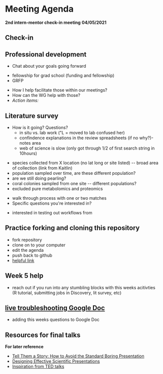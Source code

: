 # Meeting Agenda 
**2nd intern-mentor check-in meeting**
**04/05/2021**

## Check-in

## Professional development
* Chat about your goals going forward
- fellowship for grad school (funding and fellowship)
- GRFP 
* How I help facilitate those within our meetings?
* How can the WG help with those?
* *Action items:*

## Literature survey
* How is it going? Questions?
	- in situ vs. lab work ("L = moved to lab confused her)
	- confindence explanations in the review spreadsheets (if no why?)- notes area
	- web of science is slow (only got through 1/2 of first search string in 10hours)
- species collected from X location (no lat long or site listed) -- broad area of collection (link from Kaitlin)
- population sampled over time, are these different population?
- are we still doing pearling? 
- coral colonies sampled from one site -- different populations?
- excluded pure metabolomics and proteomics
* walk through process with one or two matches
* Specific questions you're interested in? 
- interested in testing out workflows from 

## Practice forking and cloning this repository
* fork repository
* clone on to your computer
* edit the agenda
* push back to github
* [helpful link](https://docs.github.com/en/github/getting-started-with-github/fork-a-repo#fork-an-example-repository)

## Week 5 help
* reach out if you run into any stumbling blocks with this weeks acitivties (R tutorial, submitting jobs in Discovery, lit survey, etc)

## [live troubleshooting Google Doc](https://docs.google.com/document/d/1g5yww1NdS_caqj07ubSxOS4FpOHIt0s0LkU3imsh3TU/edit)
* adding this weeks questions to Google Doc

## Resources for final talks
**For later reference**
* [Tell Them a Story: How to Avoid the Standard Boring Presentation](https://www.animateyour.science/post/tell-them-a-story-how-to-avoid-the-standard-boring-presentation)
* [Designing Effective Scientific Presentations](https://www.ibiology.org/professional-development/scientific-presentations/)
* [Inspiration from TED talks](https://www.ted.com/talks/chris_anderson_ted_s_secret_to_great_public_speaking)
